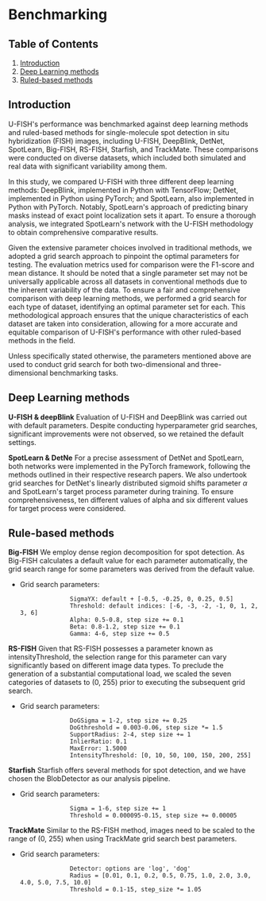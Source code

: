# Benchmarking

## Table of Contents

1. [Introduction](#introduction)
2. [Deep Learning methods](#deep-learning-methods)
3. [Ruled-based methods](#rule-based-methods)



## Introduction
U-FISH's performance was benchmarked against deep learning methods and ruled-based methods for single-molecule spot detection in situ hybridization (FISH) images, including U-FISH, DeepBlink, DetNet, SpotLearn, Big-FISH, RS-FISH, Starfish, and TrackMate. These comparisons were conducted on diverse datasets, which included both simulated and real data with significant variability among them. 

In this study, we compared U-FISH with three different deep learning methods: DeepBlink, implemented in Python with TensorFlow; DetNet, implemented in Python using PyTorch; and SpotLearn, also implemented in Python with PyTorch. Notably, SpotLearn's approach of predicting binary masks instead of exact point localization sets it apart. To ensure a thorough analysis, we integrated SpotLearn's network with the U-FISH methodology to obtain comprehensive comparative results.

Given the extensive parameter choices involved in traditional methods, we adopted a grid search approach to pinpoint the optimal parameters for testing. The evaluation metrics used for comparison were the F1-score and mean distance. It should be noted that a single parameter set may not be universally applicable across all datasets in conventional methods due to the inherent variability of the data. To ensure a fair and comprehensive comparison with deep learning methods, we performed a grid search for each type of dataset, identifying an optimal parameter set for each. This methodological approach ensures that the unique characteristics of each dataset are taken into consideration, allowing for a more accurate and equitable comparison of U-FISH's performance with other ruled-based methods in the field.

Unless specifically stated otherwise, the parameters mentioned above are used to conduct grid search for both two-dimensional and three-dimensional benchmarking tasks.


## Deep Learning methods


**U-FISH & deepBlink**
Evaluation of U-FISH and DeepBlink was carried out with default parameters. Despite conducting hyperparameter grid searches, significant improvements were not observed, so we retained the default settings.


**SpotLearn & DetNe**
For a precise assessment of DetNet and SpotLearn, both networks were implemented in the PyTorch framework, following the methods outlined in their respective research papers. We also undertook grid searches for DetNet's linearly distributed sigmoid shifts parameter $\alpha$ and SpotLearn's target process parameter during training. To ensure comprehensiveness, ten different values of alpha and six different values for target process were considered.


## Rule-based methods

**Big-FISH**
We employ dense region decomposition for spot detection. As Big-FISH calculates a default value for each parameter automatically, the grid search range for some parameters was derived from the default value. 
* Grid search parameters:
                 
                    SigmaYX: default + [-0.5, -0.25, 0, 0.25, 0.5]
                    Threshold: default indices: [-6, -3, -2, -1, 0, 1, 2, 3, 6]
                    Alpha: 0.5-0.8, step size += 0.1
                    Beta: 0.8-1.2, step size += 0.1
                    Gamma: 4-6, step size += 0.5
  

**RS-FISH**
Given that RS-FISH possesses a parameter known as intensityThreshold, the selection range for this parameter can vary significantly based on different image data types. To preclude the generation of a substantial computational load, we scaled the seven categories of datasets to (0, 255) prior to executing the subsequent grid search.
* Grid search parameters:
  
                    DoGSigma = 1-2, step size += 0.25
                    DoGthreshold = 0.003-0.06, step size *= 1.5 
                    SupportRadius: 2-4, step size += 1
                    InlierRatio: 0.1
                    MaxError: 1.5000
                    IntensityThreshold: [0, 10, 50, 100, 150, 200, 255]

  
**Starfish**
 Starfish offers several methods for spot detection, and we have chosen the BlobDetector as our analysis pipeline.
* Grid search parameters:
  
                    Sigma = 1-6, step size += 1
                    Threshold = 0.000095-0.15, step size += 0.00005

  
**TrackMate**
Similar to the RS-FISH method, images need to be scaled to the range of (0,  255) when using TrackMate grid search best parameters.
* Grid search parameters:
  
                    Detector: options are 'log', 'dog'
                    Radius = [0.01, 0.1, 0.2, 0.5, 0.75, 1.0, 2.0, 3.0, 4.0, 5.0, 7.5, 10.0]
                    Threshold = 0.1-15, step_size *= 1.05 

